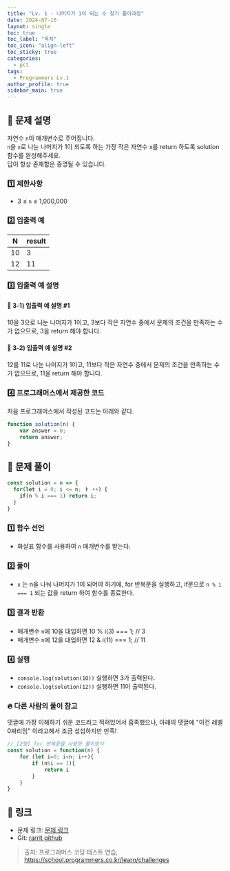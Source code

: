 ```yaml
---
title: "Lv. 1 - 나머지가 1이 되는 수 찾기 풀이과정"
date: 2024-07-16
layout: single
toc: true
toc_label: "목차"
toc_icon: "align-left"
toc_sticky: true
categories:
  - pct
tags:
  - Programmers Lv.1
author_profile: true
sidebar_main: true
---
```


## :ledger: 문제 설명
자연수 `n`이 매개변수로 주어집니다. <br/>
`n`을 `x`로 나눈 나머지가 1이 되도록 하는 가장 작은 자연수 x를 return 하도록 solution 함수를 완성해주세요. <br/>
답이 항상 존재함은 증명될 수 있습니다.

### :one: 제한사항
- 3 ≤ `n` ≤ 1,000,000
  
### :two: 입출력 예

| N    | result |
|------|------|
| 10   | 3    |
| 12   | 11   |

### :three: 입출력 예 설명
#### :pushpin: 3-1) 입출력 예 설명 #1
10을 3으로 나눈 나머지가 1이고, 3보다 작은 자연수 중에서 문제의 조건을 만족하는 수가 없으므로, 3을 return 해야 합니다.

#### :pushpin: 3-2) 입출력 예 설명 #2
12를 11로 나눈 나머지가 1이고, 11보다 작은 자연수 중에서 문제의 조건을 만족하는 수가 없으므로, 11을 return 해야 합니다.

### :four: 프로그래머스에서 제공한 코드
처음 프로그래머스에서 작성된 코드는 아래와 같다.

```javascript
function solution(n) {
    var answer = 0;
    return answer;
}
```

## :ledger: 문제 풀이

```javascript
const solution = n => {
  for(let i = 0; i <= n; ㅑ ++) {
    if(n % i === 1) return i;
  }
}
```

### :one: 함수 선언
- 화살표 함수를 사용하여 `n` 매개변수를 받는다.

### :two: 풀이
- `x` 는 n을 나눠 나머지가 1이 되어야 하기에, for 반복문을 실행하고, if문으로 `n % i === 1` 되는 값을 return 하여 함수를 종료한다.

### :three: 결과 반환
- 매개변수 `n`에 10을 대입하면 10 % i(3) === 1; // 3
- 매개변수 `n`에 12을 대입하면 12 & i(11) === 1; // 11

### :four: 실행
- `console.log(solution(10))` 실행하면 3가 출력된다.
- `console.log(solution(12))` 실행하면 11이 출력된다.

### :fire: 다른 사람의 풀이 참고
댓글에 가장 이해하기 쉬운 코드라고 적혀있어서 흡족했으나, 아래의 댓글에 "이건 레벨0짜리임" 이라고해서 조금 섭섭하지만 만족!

```javascript
// [2명] for 반복문을 사용한 풀이방식
const solution = function(n) {
    for (let i=0; i<n; i++){
        if (n%i == 1){
            return i
        }
    }
}
```



## :link: 링크
- 문제 링크: [문제 링크](https://school.programmers.co.kr/learn/courses/30/lessons/87389) 
- Git: [rarrit github](https://github.com/rarrit/programmers-coding-test/tree/main/%ED%94%84%EB%A1%9C%EA%B7%B8%EB%9E%98%EB%A8%B8%EC%8A%A4/1/87389.%E2%80%85%EB%82%98%EB%A8%B8%EC%A7%80%EA%B0%80%E2%80%851%EC%9D%B4%E2%80%85%EB%90%98%EB%8A%94%E2%80%85%EC%88%98%E2%80%85%EC%B0%BE%EA%B8%B0)

> 출처: 프로그래머스 코딩 테스트 연습, https://school.programmers.co.kr/learn/challenges


